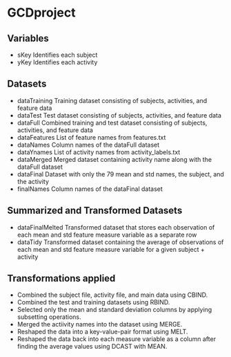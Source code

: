 # GCDproject

## Variables 

* sKey  Identifies each subject
* yKey  Identifies each activity 


## Datasets

* dataTraining Training dataset consisting of subjects, activities, and feature data
* dataTest Test dataset consisting of subjects, activities, and feature data
* dataFull Combined training and test dataset consisting of subjects, activities, and feature data
* dataFeatures List of feature names from features.txt
* dataNames Column names of the dataFull dataset
* dataYnames List of activity names from activity_labels.txt
* dataMerged Merged dataset containing activity name along with the dataFull dataset
* dataFinal Dataset with only the 79 mean and std names, the subject, and the activity
* finalNames Column names of the dataFinal dataset

## Summarized and Transformed Datasets

* dataFinalMelted Transformed dataset that stores each observation of each mean and std feature measure variable as a separate row
* dataTidy Transformed dataset containing the average of observations of each mean and std feature measure variable for a given subject + activity

## Transformations applied

* Combined the subject file, activity file, and main data using CBIND.
* Combined the test and training datasets using RBIND.
* Selected only the mean and standard deviation columns by applying subsetting operations.
* Merged the actiivity names into the dataset using MERGE.
* Reshaped the data into a key-value-pair format using MELT.
* Reshaped the data back into each measure variable as a column after finding the average values using DCAST with MEAN. 
  